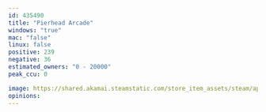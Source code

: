 ```yaml
---
id: 435490
title: "Pierhead Arcade"
windows: "true"
mac: "false"
linux: false
positive: 239
negative: 36
estimated_owners: "0 - 20000"
peak_ccu: 0

image: https://shared.akamai.steamstatic.com/store_item_assets/steam/apps/435490/header.jpg?t=1725082371
opinions:
---
```

